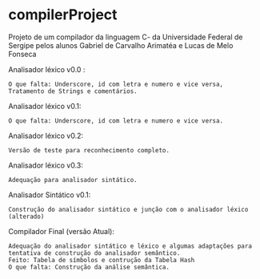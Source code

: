 compilerProject
===============

Projeto de um compilador da linguagem C- da Universidade Federal de Sergipe pelos alunos Gabriel de Carvalho Arimatéa e Lucas de Melo Fonseca


Analisador léxico v0.0 :

	O que falta: Underscore, id com letra e numero e vice versa, Tratamento de Strings e comentários.

Analisador léxico v0.1:

	O que falta: Underscore, id com letra e numero e vice versa.

Analisador léxico v0.2:

	Versão de teste para reconhecimento completo.

Analisador léxico v0.3:

	Adequação para analisador sintático.

Analisador Sintático v0.1:

	Construção do analisador sintático e junção com o analisador léxico (alterado)

Compilador Final (versão Atual):

	Adequação do analisador sintático e léxico e algumas adaptações para tentativa de construção do analisador semântico. 
	Feito: Tabela de símbolos e contrução da Tabela Hash
	O que falta: Construção da análise semântica.
